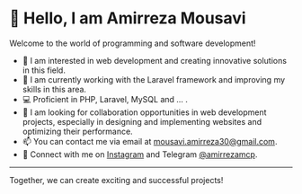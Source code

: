 
# 👋 Hello, I am Amirreza Mousavi

Welcome to the world of programming and software development!

- 👀 I am interested in web development and creating innovative solutions in this field.
- 🌱 I am currently working with the Laravel framework and improving my skills in this area.
- 💻 Proficient in PHP, Laravel, MySQL and ... .
- 💞️ I am looking for collaboration opportunities in web development projects, especially in designing and implementing websites and optimizing their performance.
- 📫 You can contact me via email at [mousavi.amirreza30@gmail.com](mailto:mousavi.amirreza30@gmail.com).
- 📱 Connect with me on [Instagram](https://www.instagram.com/amirrezamcp?igsh=NXNoYmIzODJtcml2) and Telegram [@amirrezamcp](https://t.me/amirrezamcp).
___

Together, we can create exciting and successful projects!
